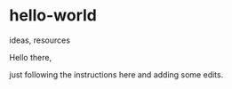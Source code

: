 # hello-world
ideas, resources

Hello there,

just following the instructions here and adding some edits.


